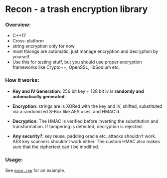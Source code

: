 # Recon - a trash encryption library

### Overview:
- C++17
- Cross-platform
- string encryption only for now
- most thiongs are automatic, just manage encryption and decryption by yourself.
- Use this for testing stuff, but you should use proper encryption frameworks like Crypto++, OpenSSL, libSodium etc.

### How it works:
- **Key and IV Generation**: 256 bit key + 128 bit iv is **randomly and automatically generated.**

- **Encryption**: strings are is XORed with the key and IV, shifted, substituted via a randomized S-Box like AES uses, and HMAC'd.

- **Decryption**: The HMAC is verified before inverting the substitution and transformation. If tampering is detected, decryption is rejected.

- **Any security?**: key reuse, padding oracle etc. attacks shouldn't work. AES key scanners shouldn't work either. The custom HMAC also makes sure that the ciphertext can't be modified.

### Usage:
See [`main.cpp`](./main.cpp) for an example.
